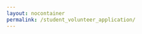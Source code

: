 ```yaml
---
layout: nocontainer
permalink: /student_volunteer_application/
---
```


<script type="text/javascript" src="https://form.jotform.com/jsform/70568917787173"></script>

